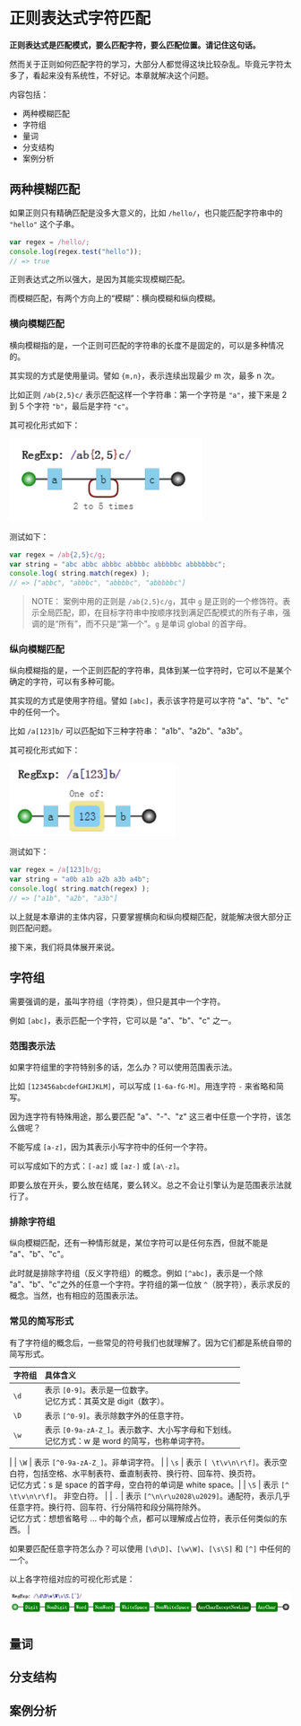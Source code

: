# 正则表达式字符匹配

**正则表达式是匹配模式，要么匹配字符，要么匹配位置。请记住这句话。**

然而关于正则如何匹配字符的学习，大部分人都觉得这块比较杂乱。毕竟元字符太多了，看起来没有系统性，不好记。本章就解决这个问题。

内容包括：

- 两种模糊匹配
- 字符组
- 量词
- 分支结构
- 案例分析

## 两种模糊匹配

如果正则只有精确匹配是没多大意义的，比如 `/hello/`，也只能匹配字符串中的 `"hello"` 这个子串。

```javascript
var regex = /hello/;
console.log(regex.test("hello"));
// => true
```

正则表达式之所以强大，是因为其能实现模糊匹配。

而模糊匹配，有两个方向上的“模糊”：横向模糊和纵向模糊。

### 横向模糊匹配

横向模糊指的是，一个正则可匹配的字符串的长度不是固定的，可以是多种情况的。

其实现的方式是使用量词。譬如 `{m,n}`，表示连续出现最少 m 次，最多 n 次。

比如正则 `/ab{2,5}c/` 表示匹配这样一个字符串：第一个字符是 `"a"`，接下来是 2 到 5 个字符 `"b"`，最后是字符 `"c"`。

其可视化形式如下：

![r.1.1.png](/.gitbook/assets/r.1.1.png)

测试如下：

```javascript
var regex = /ab{2,5}c/g;
var string = "abc abbc abbbc abbbbc abbbbbc abbbbbbc";
console.log( string.match(regex) );
// => ["abbc", "abbbc", "abbbbc", "abbbbbc"]
```

> NOTE： 案例中用的正则是 `/ab{2,5}c/g`，其中 `g` 是正则的一个修饰符。表示全局匹配，即，在目标字符串中按顺序找到满足匹配模式的所有子串，强调的是“所有”，而不只是“第一个”。`g` 是单词 global 的首字母。

### 纵向模糊匹配

纵向模糊指的是，一个正则匹配的字符串，具体到某一位字符时，它可以不是某个确定的字符，可以有多种可能。

其实现的方式是使用字符组。譬如 `[abc]`，表示该字符是可以字符 "a"、"b"、"c" 中的任何一个。

比如 `/a[123]b/` 可以匹配如下三种字符串： "a1b"、"a2b"、"a3b"。

其可视化形式如下：

![r.1.1.png](/.gitbook/assets/r.1.2.png)

测试如下：

```javascript
var regex = /a[123]b/g;
var string = "a0b a1b a2b a3b a4b";
console.log( string.match(regex) );
// => ["a1b", "a2b", "a3b"]
```

以上就是本章讲的主体内容，只要掌握横向和纵向模糊匹配，就能解决很大部分正则匹配问题。

接下来，我们将具体展开来说。

## 字符组

需要强调的是，虽叫字符组（字符类），但只是其中一个字符。

例如 `[abc]`，表示匹配一个字符，它可以是 "a"、"b"、"c" 之一。

### 范围表示法

如果字符组里的字符特别多的话，怎么办？可以使用范围表示法。

比如 `[123456abcdefGHIJKLM]`，可以写成 `[1-6a-fG-M]`。用连字符 `-` 来省略和简写。

因为连字符有特殊用途，那么要匹配 "a"、"-"、"z" 这三者中任意一个字符，该怎么做呢？

不能写成 `[a-z]`，因为其表示小写字符中的任何一个字符。

可以写成如下的方式：`[-az]` 或 `[az-]` 或 `[a\-z]`。

即要么放在开头，要么放在结尾，要么转义。总之不会让引擎认为是范围表示法就行了。

### 排除字符组

纵向模糊匹配，还有一种情形就是，某位字符可以是任何东西，但就不能是 "a"、"b"、"c"。

此时就是排除字符组（反义字符组）的概念。例如 `[^abc]`，表示是一个除 "a"、"b"、"c"之外的任意一个字符。字符组的第一位放 `^`（脱字符），表示求反的概念。当然，也有相应的范围表示法。

### 常见的简写形式

有了字符组的概念后，一些常见的符号我们也就理解了。因为它们都是系统自带的简写形式。

| 字符组 | 具体含义 |
| :--- | :--- |
| `\d` | 表示 `[0-9]`。表示是一位数字。<br>记忆方式：其英文是 digit（数字）。 |
| `\D` | 表示 `[^0-9]`。表示除数字外的任意字符。 |
| `\w` | 表示 `[0-9a-zA-Z_]`。表示数字、大小写字母和下划线。<br> 记忆方式：w 是 word 的简写，也称单词字符。
|
| `\W` | 表示 `[^0-9a-zA-Z_]`。非单词字符。 |
| `\s` | 表示 `[ \t\v\n\r\f]`。表示空白符，包括空格、水平制表符、垂直制表符、换行符、回车符、换页符。<br>记忆方式：s 是 space 的首字母，空白符的单词是 white space。|
| `\S` | 表示 `[^ \t\v\n\r\f]`。 非空白符。 |
| `.` | 表示 `[^\n\r\u2028\u2029]`。通配符，表示几乎任意字符。换行符、回车符、行分隔符和段分隔符除外。<br>记忆方式：想想省略号 … 中的每个点，都可以理解成占位符，表示任何类似的东西。 |

如果要匹配任意字符怎么办？可以使用 `[\d\D]`、`[\w\W]`、`[\s\S]` 和 `[^]` 中任何的一个。

以上各字符组对应的可视化形式是：

![r.1.1.png](/.gitbook/assets/r.1.3.png)

## 量词

## 分支结构

## 案例分析
